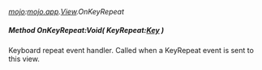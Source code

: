 _[mojo](../../modules/mojo/mojo-module.md):[mojo.app](../../modules/mojo/mojo-app.md).[View](../../modules/mojo/mojo-app-view.md).OnKeyRepeat_
##### Method OnKeyRepeat:Void( KeyRepeat:[Key](../../modules/mojo/mojo-input-key.md) )
Keyboard repeat event handler.
Called when a KeyRepeat event is sent to this view.
